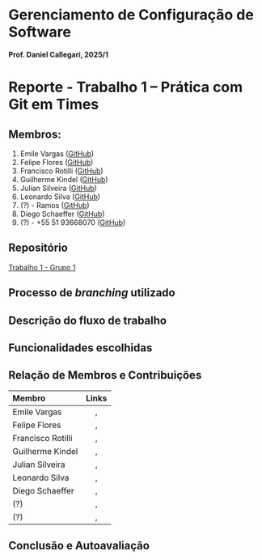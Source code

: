 
# Gerenciamento de Configuração de Software
**Prof. Daniel Callegari, 2025/1**

# Reporte - Trabalho 1 – Prática com Git em Times

## Membros:
1. Emile Vargas ([GitHub](https://github.com/emivargxs))
1. Felipe Flores ([GitHub](https://github.com/FelipeSF97))
1. Francisco Rotilli ([GitHub](https://github.com/FranciscoRotilli))
1. Guilherme Kindel ([GitHub](https://github.com/Kindelgui))
1. Julian Silveira ([GitHub](https://github.com/jfrvs))
1. Leonardo Silva ([GitHub](https://github.com/LeonardollSilva))
1. (?) - Ramos ([GitHub](https://github.com/kasprzak-k))
1. Diego Schaeffer ([GitHub](https://github.com/szchaeffer))
1. (?) - +55 51 93668070 ([GitHub](https://github.com/))

## Repositório

[Trabalho 1 - Grupo 1](https://github.com/FranciscoRotilli/Trabalho1-GCS)

## Processo de *branching* utilizado

## Descrição do fluxo de trabalho

## Funcionalidades escolhidas

## Relação de Membros e Contribuições

| Membro | Links |
|:-----|:------:|
| Emile Vargas | [](), []() |
| Felipe Flores | [](), []() |
| Francisco Rotilli | [](), []() |
| Guilherme Kindel | [](), []() |
| Julian Silveira | [](), []() |
| Leonardo Silva | [](), []() |
| Diego Schaeffer | [](), []() |
| (?) | [](), []() |
| (?) | [](), []() |

## Conclusão e Autoavaliação
